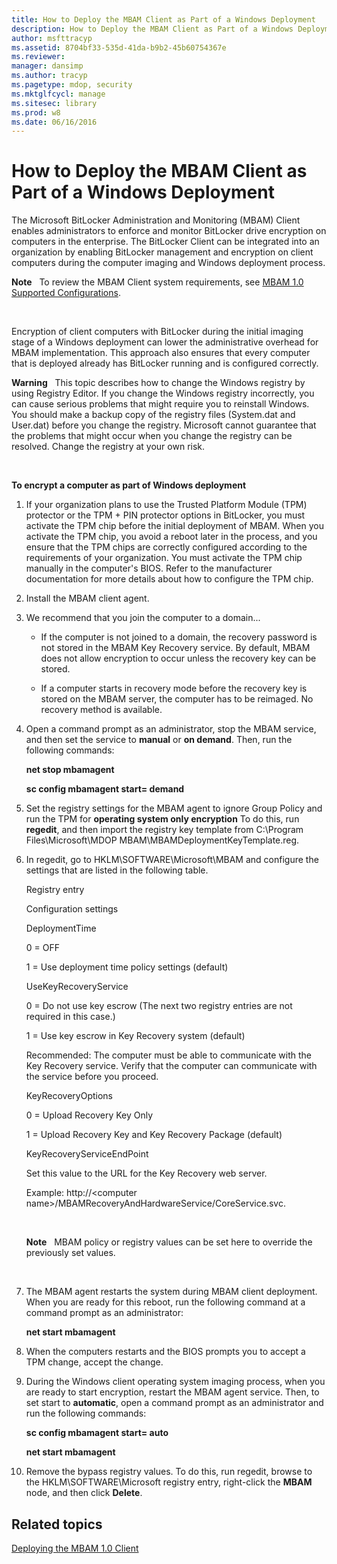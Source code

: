 ```yaml
---
title: How to Deploy the MBAM Client as Part of a Windows Deployment
description: How to Deploy the MBAM Client as Part of a Windows Deployment
author: msfttracyp
ms.assetid: 8704bf33-535d-41da-b9b2-45b60754367e
ms.reviewer: 
manager: dansimp
ms.author: tracyp
ms.pagetype: mdop, security
ms.mktglfcycl: manage
ms.sitesec: library
ms.prod: w8
ms.date: 06/16/2016
---
```



# How to Deploy the MBAM Client as Part of a Windows Deployment


The Microsoft BitLocker Administration and Monitoring (MBAM) Client enables administrators to enforce and monitor BitLocker drive encryption on computers in the enterprise. The BitLocker Client can be integrated into an organization by enabling BitLocker management and encryption on client computers during the computer imaging and Windows deployment process.

**Note**  
To review the MBAM Client system requirements, see [MBAM 1.0 Supported Configurations](mbam-10-supported-configurations.md).

 

Encryption of client computers with BitLocker during the initial imaging stage of a Windows deployment can lower the administrative overhead for MBAM implementation. This approach also ensures that every computer that is deployed already has BitLocker running and is configured correctly.

**Warning**  
This topic describes how to change the Windows registry by using Registry Editor. If you change the Windows registry incorrectly, you can cause serious problems that might require you to reinstall Windows. You should make a backup copy of the registry files (System.dat and User.dat) before you change the registry. Microsoft cannot guarantee that the problems that might occur when you change the registry can be resolved. Change the registry at your own risk.

 

**To encrypt a computer as part of Windows deployment**

1.  If your organization plans to use the Trusted Platform Module (TPM) protector or the TPM + PIN protector options in BitLocker, you must activate the TPM chip before the initial deployment of MBAM. When you activate the TPM chip, you avoid a reboot later in the process, and you ensure that the TPM chips are correctly configured according to the requirements of your organization. You must activate the TPM chip manually in the computer's BIOS. Refer to the manufacturer documentation for more details about how to configure the TPM chip.

2.  Install the MBAM client agent.

3.  We recommend that you join the computer to a domain...

    -   If the computer is not joined to a domain, the recovery password is not stored in the MBAM Key Recovery service. By default, MBAM does not allow encryption to occur unless the recovery key can be stored.

    -   If a computer starts in recovery mode before the recovery key is stored on the MBAM server, the computer has to be reimaged. No recovery method is available.

4.  Open a command prompt as an administrator, stop the MBAM service, and then set the service to **manual** or **on demand**. Then, run the following commands:

    **net stop mbamagent**

    **sc config mbamagent start= demand**

5.  Set the registry settings for the MBAM agent to ignore Group Policy and run the TPM for **operating system only encryption** To do this, run **regedit**, and then import the registry key template from C:\\Program Files\\Microsoft\\MDOP MBAM\\MBAMDeploymentKeyTemplate.reg.

6.  In regedit, go to HKLM\\SOFTWARE\\Microsoft\\MBAM and configure the settings that are listed in the following table.

    Registry entry

    Configuration settings

    DeploymentTime

    0 = OFF

    1 = Use deployment time policy settings (default)

    UseKeyRecoveryService

    0 = Do not use key escrow (The next two registry entries are not required in this case.)

    1 = Use key escrow in Key Recovery system (default)

    Recommended: The computer must be able to communicate with the Key Recovery service. Verify that the computer can communicate with the service before you proceed.

    KeyRecoveryOptions

    0 = Upload Recovery Key Only

    1 = Upload Recovery Key and Key Recovery Package (default)

    KeyRecoveryServiceEndPoint

    Set this value to the URL for the Key Recovery web server.

    Example: http://&lt;computer name&gt;/MBAMRecoveryAndHardwareService/CoreService.svc.

     

    **Note**  
    MBAM policy or registry values can be set here to override the previously set values.

     

7.  The MBAM agent restarts the system during MBAM client deployment. When you are ready for this reboot, run the following command at a command prompt as an administrator:

    **net start mbamagent**

8.  When the computers restarts and the BIOS prompts you to accept a TPM change, accept the change.

9.  During the Windows client operating system imaging process, when you are ready to start encryption, restart the MBAM agent service. Then, to set start to **automatic**, open a command prompt as an administrator and run the following commands:

    **sc config mbamagent start= auto**

    **net start mbamagent**

10. Remove the bypass registry values. To do this, run regedit, browse to the HKLM\\SOFTWARE\\Microsoft registry entry, right-click the **MBAM** node, and then click **Delete**.

## Related topics


[Deploying the MBAM 1.0 Client](deploying-the-mbam-10-client.md)

 

 





